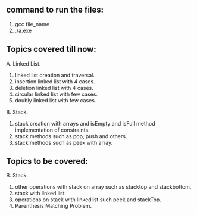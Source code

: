 ## command to run the files:

1. gcc file_name
2. ./a.exe

## Topics covered till now:

A. Linked List.

1. linked list creation and traversal.
2. insertion linked list with 4 cases.
3. deletion linked list with 4 cases.
4. circular linked list with few cases.
5. doubly linked list with few cases.

B. Stack.

1. stack creation with arrays and isEmpty and isFull method implementation of constraints.
2. stack methods such as pop, push and others.
3. stack methods such as peek with array.

## Topics to be covered:

B. Stack.
 
1. other operations with stack on array such as stacktop and stackbottom.
2. stack with linked list.
3. operations on stack with linkedlist such peek and stackTop.
4. Parenthesis Matching Problem.